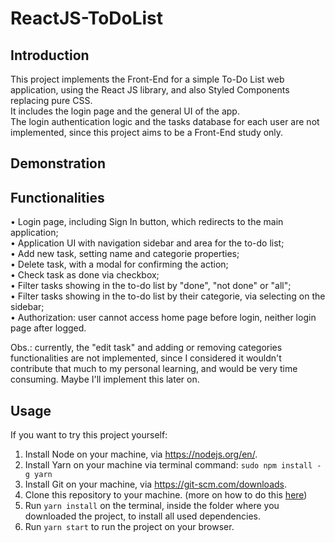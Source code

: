 # ReactJS-ToDoList
## Introduction
This project implements the Front-End for a simple To-Do List web application, using the React JS library, and also Styled Components replacing pure CSS.<br/>
It includes the login page and the general UI of the app. <br/>
The login authentication logic and the tasks database for each user are not implemented, since this project aims to be a Front-End study only.

## Demonstration

## Functionalities
• Login page, including Sign In button, which redirects to the main application; <br/>
• Application UI with navigation sidebar and area for the to-do list; <br/>
• Add new task, setting name and categorie properties; <br/>
• Delete task, with a modal for confirming the action; <br/>
• Check task as done via checkbox; <br/>
• Filter tasks showing in the to-do list by "done", "not done" or "all"; <br/>
• Filter tasks showing in the to-do list by their categorie, via selecting on the sidebar; <br/>
• Authorization: user cannot access home page before login, neither login page after logged. <br/>

Obs.: currently, the "edit task" and adding or removing categories functionalities are not implemented, since I considered it wouldn't contribute that much to my personal learning, and would be very time consuming. Maybe I'll implement this later on.

## Usage
If you want to try this project yourself:
1. Install Node on your machine, via https://nodejs.org/en/.
2. Install Yarn on your machine via terminal command: `sudo npm install -g yarn`
3. Install Git on your machine, via https://git-scm.com/downloads.
4. Clone this repository to your machine. (more on how to do this [here](https://docs.github.com/en/repositories/creating-and-managing-repositories/cloning-a-repository))
5. Run ```yarn install``` on the terminal, inside the folder where you downloaded the project, to install all used dependencies.
6. Run `yarn start` to run the project on your browser.




